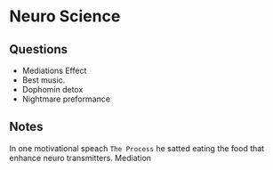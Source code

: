 # Neuro Science

## Questions

- Mediations Effect
- Best music.
- Dophomin detox
- Nightmare preformance

## Notes

In one motivational speach `The Process` he satted eating the food that enhance neuro transmitters.
Mediation 
